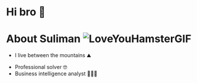 
 # Hi bro 🤙

# About Suliman ![LoveYouHamsterGIF](https://github.com/S0x7E2/S0x7E2/assets/65790722/5de36a38-14ac-46bb-9e2d-9c9300223326)


* I live between the mountains ⛰️
- Professional solver 🤓
- Business intelligence analyst 👨🏻‍💻







